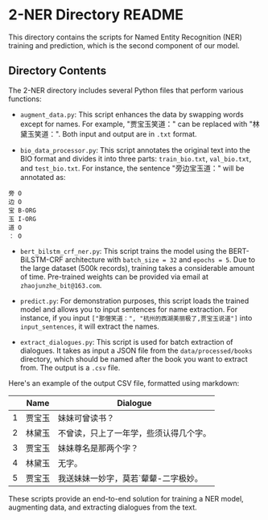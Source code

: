 # 2-NER Directory README

This directory contains the scripts for Named Entity Recognition (NER) training and prediction, which is the second component of our model. 

## Directory Contents

The 2-NER directory includes several Python files that perform various functions:

- `augment_data.py`: This script enhances the data by swapping words except for names. For example, "贾宝玉笑道：" can be replaced with "林黛玉笑道：". Both input and output are in `.txt` format.

- `bio_data_processor.py`: This script annotates the original text into the BIO format and divides it into three parts: `train_bio.txt`, `val_bio.txt`, and `test_bio.txt`. For instance, the sentence "旁边宝玉道：" will be annotated as:

```
旁 O
边 O
宝 B-ORG
玉 I-ORG
道 O
： O
```

- `bert_bilstm_crf_ner.py`: This script trains the model using the BERT-BiLSTM-CRF architecture with `batch_size = 32` and `epochs = 5`. Due to the large dataset (500k records), training takes a considerable amount of time. Pre-trained weights can be provided via email at `zhaojunzhe_bit@163.com`.

- `predict.py`: For demonstration purposes, this script loads the trained model and allows you to input sentences for name extraction. For instance, if you input `["那僧笑道：", "杭州的西湖美丽极了,贾宝玉说道"]` into `input_sentences`, it will extract the names.

- `extract_dialogues.py`: This script is used for batch extraction of dialogues. It takes as input a JSON file from the `data/processed/books` directory, which should be named after the book you want to extract from. The output is a `.csv` file.

Here's an example of the output CSV file, formatted using markdown:

|    | Name   | Dialogue                   |
|----|--------|----------------------------|
| 1  | 贾宝玉 | 妹妹可曾读书？               |
| 2  | 林黛玉 | 不曾读，只上了一年学，些须认得几个字。|
| 3  | 贾宝玉 | 妹妹尊名是那两个字？             |
| 4  | 林黛玉 | 无字。                     |
| 5  | 贾宝玉 | 我送妹妹一妙字，莫若`颦颦-二字极妙。 |

These scripts provide an end-to-end solution for training a NER model, augmenting data, and extracting dialogues from the text.
